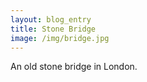 ```yaml
---
layout: blog_entry
title: Stone Bridge
image: /img/bridge.jpg
---
```

An old stone bridge in London.
